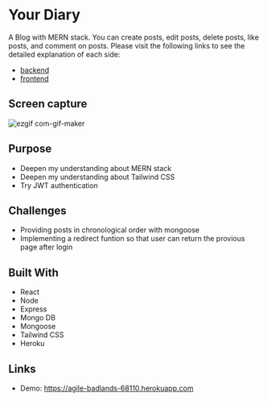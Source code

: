 # Your Diary
A Blog with MERN stack. You can create posts, edit posts, delete posts, like posts, and comment on posts.
Please visit the following links to see the detailed explanation of each side: 
- [backend](https://github.com/Lada496/mern-blog-backend/blob/main/README.md)
- [frontend](https://github.com/Lada496/mern-blog-frontend/blob/main/README.md)
## Screen capture
![ezgif com-gif-maker](https://user-images.githubusercontent.com/67321065/157980661-7dbc7dd6-1058-4dcb-9251-dead2e1bb35d.gif)
## Purpose
- Deepen my understanding about MERN stack
- Deepen my understanding about Tailwind CSS
- Try JWT authentication
## Challenges
- Providing posts in chronological order with mongoose
- Implementing a redirect funtion so that user can return the provious page after login

## Built With
- React
- Node
- Express
- Mongo DB
- Mongoose
- Tailwind CSS
- Heroku

## Links
- Demo: https://agile-badlands-68110.herokuapp.com
